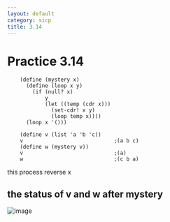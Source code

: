 ```yaml
---
layout: default
category: sicp
title: 3.14
---
```


# Practice 3.14

		(define (mystery x)
		  (define (loop x y)
		    (if (null? x)
		        y
		        (let ((temp (cdr x)))
		          (set-cdr! x y)
		          (loop temp x))))
		  (loop x '()))

		(define v (list 'a 'b 'c))
		v                             ;(a b c)
		(define w (mystery v))
		v                             ;(a)
		w                             ;(c b a)

this process reverse x

## the status of v and w after mystery

![image]({{site.url}}/static/images/3.14_1.png)
